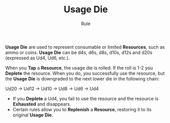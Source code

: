 <header>

# Usage Die

<p class="subheading">Rule</p>

</header>

**Usage Die** are used to represent consumable or limited **Resources**, such as ammo or coins. **Usage Die** can be d4s, d6s, d8s, d10s, d12s and d20s (expressed as Ud4, Ud6, etc.).

When you **Tap** a **Resource**, the usage die is rolled. If the roll is 1-2 you **Deplete** the resource. When you do, you successfully use the resource, but the **Usage Die** is downgraded to the next lower die in the following chain:

Ud20 → Ud12 → Ud10 → Ud8 → Ud6 → Ud4

 * If you **Deplete** a Ud4, you fail to use the resource and the resource is **Exhausted** and disappears.
 * Certain rules allow you to **Replenish** a **Resource**, restoring it to its original **Usage Die**.

